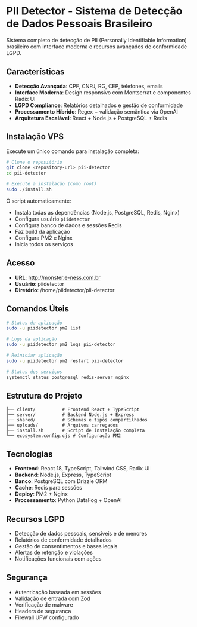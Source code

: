 # PII Detector - Sistema de Detecção de Dados Pessoais Brasileiro

Sistema completo de detecção de PII (Personally Identifiable Information) brasileiro com interface moderna e recursos avançados de conformidade LGPD.

## Características

- **Detecção Avançada**: CPF, CNPJ, RG, CEP, telefones, emails
- **Interface Moderna**: Design responsivo com Montserrat e componentes Radix UI
- **LGPD Compliance**: Relatórios detalhados e gestão de conformidade
- **Processamento Híbrido**: Regex + validação semântica via OpenAI
- **Arquitetura Escalável**: React + Node.js + PostgreSQL + Redis

## Instalação VPS

Execute um único comando para instalação completa:

```bash
# Clone o repositório
git clone <repository-url> pii-detector
cd pii-detector

# Execute a instalação (como root)
sudo ./install.sh
```

O script automaticamente:
- Instala todas as dependências (Node.js, PostgreSQL, Redis, Nginx)
- Configura usuário `piidetector`
- Configura banco de dados e sessões Redis
- Faz build da aplicação
- Configura PM2 e Nginx
- Inicia todos os serviços

## Acesso

- **URL**: http://monster.e-ness.com.br
- **Usuário**: piidetector
- **Diretório**: /home/piidetector/pii-detector

## Comandos Úteis

```bash
# Status da aplicação
sudo -u piidetector pm2 list

# Logs da aplicação
sudo -u piidetector pm2 logs pii-detector

# Reiniciar aplicação
sudo -u piidetector pm2 restart pii-detector

# Status dos serviços
systemctl status postgresql redis-server nginx
```

## Estrutura do Projeto

```
├── client/          # Frontend React + TypeScript
├── server/          # Backend Node.js + Express
├── shared/          # Schemas e tipos compartilhados
├── uploads/         # Arquivos carregados
├── install.sh       # Script de instalação completa
└── ecosystem.config.cjs # Configuração PM2
```

## Tecnologias

- **Frontend**: React 18, TypeScript, Tailwind CSS, Radix UI
- **Backend**: Node.js, Express, TypeScript
- **Banco**: PostgreSQL com Drizzle ORM
- **Cache**: Redis para sessões
- **Deploy**: PM2 + Nginx
- **Processamento**: Python DataFog + OpenAI

## Recursos LGPD

- Detecção de dados pessoais, sensíveis e de menores
- Relatórios de conformidade detalhados
- Gestão de consentimentos e bases legais
- Alertas de retenção e violações
- Notificações funcionais com ações

## Segurança

- Autenticação baseada em sessões
- Validação de entrada com Zod
- Verificação de malware
- Headers de segurança
- Firewall UFW configurado